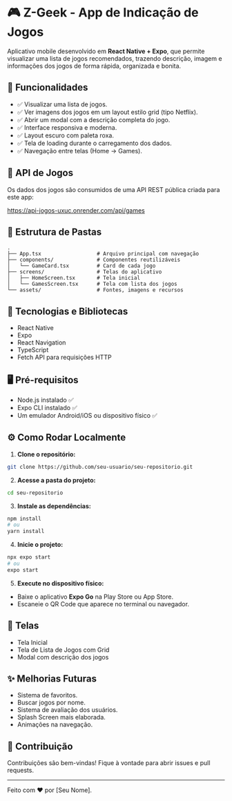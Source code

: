 
# 🎮 Z-Geek - App de Indicação de Jogos

Aplicativo mobile desenvolvido em **React Native + Expo**, que permite visualizar uma lista de jogos recomendados, trazendo descrição, imagem e informações dos jogos de forma rápida, organizada e bonita.

## 🚀 Funcionalidades

- ✅ Visualizar uma lista de jogos.
- ✅ Ver imagens dos jogos em um layout estilo grid (tipo Netflix).
- ✅ Abrir um modal com a descrição completa do jogo.
- ✅ Interface responsiva e moderna.
- ✅ Layout escuro com paleta roxa.
- ✅ Tela de loading durante o carregamento dos dados.
- ✅ Navegação entre telas (Home → Games).

## 🔗 API de Jogos

Os dados dos jogos são consumidos de uma API REST pública criada para este app:

https://api-jogos-uxuc.onrender.com/api/games

## 📁 Estrutura de Pastas

```
.
├── App.tsx                  # Arquivo principal com navegação
├── components/              # Componentes reutilizáveis
│   └── GameCard.tsx         # Card de cada jogo
├── screens/                 # Telas do aplicativo
│   ├── HomeScreen.tsx       # Tela inicial
│   └── GamesScreen.tsx      # Tela com lista dos jogos
└── assets/                  # Fontes, imagens e recursos
```

## 🧠 Tecnologias e Bibliotecas

- React Native
- Expo
- React Navigation
- TypeScript
- Fetch API para requisições HTTP

## 🖥️ Pré-requisitos

- Node.js instalado ✅
- Expo CLI instalado ✅
- Um emulador Android/iOS ou dispositivo físico ✅

## ⚙️ Como Rodar Localmente

1. **Clone o repositório:**

```bash
git clone https://github.com/seu-usuario/seu-repositorio.git
```

2. **Acesse a pasta do projeto:**

```bash
cd seu-repositorio
```

3. **Instale as dependências:**

```bash
npm install
# ou
yarn install
```

4. **Inicie o projeto:**

```bash
npx expo start
# ou
expo start
```

5. **Execute no dispositivo físico:**

- Baixe o aplicativo **Expo Go** na Play Store ou App Store.
- Escaneie o QR Code que aparece no terminal ou navegador.

## 📱 Telas

- Tela Inicial
- Tela de Lista de Jogos com Grid
- Modal com descrição dos jogos

## ✨ Melhorias Futuras

- Sistema de favoritos.
- Buscar jogos por nome.
- Sistema de avaliação dos usuários.
- Splash Screen mais elaborada.
- Animações na navegação.

## 🤝 Contribuição

Contribuições são bem-vindas! Fique à vontade para abrir issues e pull requests.

---

Feito com ❤️ por [Seu Nome].
